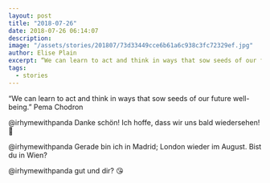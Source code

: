 ```yaml
---
layout: post
title: "2018-07-26"
date: 2018-07-26 06:14:07
description: 
image: "/assets/stories/201807/73d33449cce6b61a6c938c3fc72329ef.jpg"
author: Elise Plain
excerpt: “We can learn to act and think in ways that sow seeds of our future well-being.” Pema Chodron
tags: 
  - stories
---
```


“We can learn to act and think in ways that sow seeds of our future well-being.” Pema Chodron
<p></p>
<p>@irhymewithpanda Danke schön! Ich hoffe, dass wir uns bald wiedersehen! 🙂</p><p>@irhymewithpanda Gerade bin ich in Madrid; London wieder im August. Bist du in Wien?</p><p>@irhymewithpanda gut und dir? 😘</p>